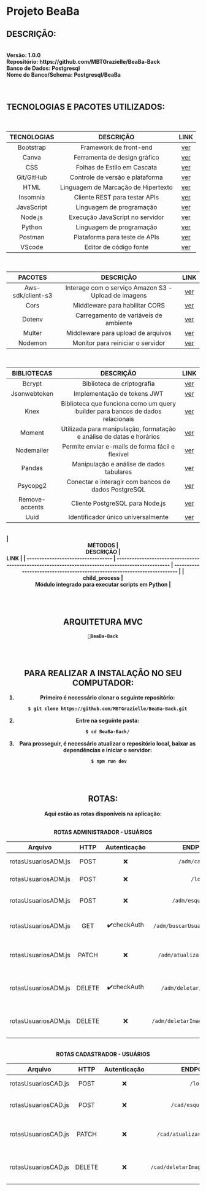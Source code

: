<b><h1>Projeto BeaBa</h1>

## DESCRIÇÃO:

<div><br>
<strong>Versão: </strong> 1.0.0<br>
<strong>Repositório: </strong> https://github.com/MBTGrazielle/BeaBa-Back<br>
<strong>Banco de Dados: </strong> Postgresql<br>
<strong>Nome do Banco/Schema: </strong> Postgresql/BeaBa<br><br>
</div>
<br>

## TECNOLOGIAS E PACOTES UTILIZADOS:

<br>

| <div align="center">TECNOLOGIAS | <div align="center"> DESCRIÇÃO                          | <div align="center">LINK                                                     |
| ------------------------------- | ------------------------------------------------------- | ---------------------------------------------------------------------------- |
| <div align="center">Bootstrap   | <div align="center">Framework de front-end              | <div align="center"> [ver](https://getbootstrap.com/)                        |
| <div align="center">Canva       | <div align="center">Ferramenta de design gráfico        | <div align="center"> [ver](https://www.canva.com/)                           |
| <div align="center">CSS         | <div align="center">Folhas de Estilo em Cascata         | <div align="center"> [ver](https://developer.mozilla.org/pt-BR/docs/Web/CSS) |
| <div align="center">Git/GitHub  | <div align="center">Controle de versão e plataforma     | <div align="center"> [ver](https://github.com/)                              |
| <div align="center">HTML        | <div align="center">Linguagem de Marcação de Hipertexto | <div align="center">[ver](https://developer.mozilla.org/pt-BR/docs/Web/HTML) |
| <div align="center">Insomnia    | <div align="center">Cliente REST para testar APIs       | <div align="center">[ver](https://insomnia.rest/)                            |
| <div align="center">JavaScript  | <div align="center">Linguagem de programação            | <div align="center">[ver](https://www.javascript.com/)                       |
| <div align="center">Node.js     | <div align="center">Execução JavaScript no servidor     | <div align="center"> [ver](https://nodejs.org/en/)                           |
| <div align="center">Python      | <div align="center">Linguagem de programação            | <div align="center">[ver](https://www.python.org/)                           |
| <div align="center">Postman     | <div align="center">Plataforma para teste de APIs       | <div align="center">[ver](https://www.postman.com/)                          |
| <div align="center">VScode      | <div align="center">Editor de código fonte              | <div align="center">[ver](https://code.visualstudio.com/)                    |

<br>

| <div align="center">PACOTES           | <div align="center">DESCRIÇÃO                                            | <div align="center">LINK                                                    |
| ------------------------------------- | ------------------------------------------------------------------------ | --------------------------------------------------------------------------- |
| <div align="center">Aws-sdk/client-s3 | <div align="center">Interage com o serviço Amazon S3 - Upload de imagens | <div align="center">[ver](https://www.npmjs.com/package/@aws-sdk/client-s3) |
| <div align="center">Cors              | <div align="center">Middleware para habilitar CORS                       | <div align="center">[ver](https://www.npmjs.com/package/cors)               |
| <div align="center">Dotenv            | <div align="center">Carregamento de variáveis de ambiente                | <div align="center">[ver](https://www.npmjs.com/package/dotenv)             |
| <div align="center">Multer            | <div align="center">Middleware para upload de arquivos                   | <div align="center"> [ver](https://www.npmjs.com/package/multer)            |
| <div align="center">Nodemon           | <div align="center">Monitor para reiniciar o servidor                    | <div align="center">[ver](https://www.npmjs.com/package/nodemon)            |

<br>

| <div align="center">BIBLIOTECAS    | <div align="center">DESCRIÇÃO                                                                      | <div align="center">LINK                                                 |
| ---------------------------------- | -------------------------------------------------------------------------------------------------- | ------------------------------------------------------------------------ |
| <div align="center">Bcrypt         | <div align="center">Biblioteca de criptografia                                                     | <div align="center">[ver](https://www.npmjs.com/package/bcrypt)          |
| <div align="center">Jsonwebtoken   | <div align="center">Implementação de tokens JWT                                                    | <div align="center">[ver](https://www.npmjs.com/package/jsonwebtoken)    |
| <div align="center">Knex           | <div align="center">Biblioteca que funciona como um query builder para bancos de dados relacionais | <div align="center">[ver](https://knexjs.org/)                           |
| <div align="center">Moment         | <div align="center">Utilizada para manipulação, formatação e análise de datas e horários           | <div align="center">[ver](https://www.npmjs.com/package/moment)          |
| <div align="center">Nodemailer     | <div align="center">Permite enviar e-mails de forma fácil e flexível                               | <div align="center">[ver](https://www.npmjs.com/package/nodemailer)      |
| <div align="center">Pandas         | <div align="center">Manipulação e análise de dados tabulares                                       | <div align="center">[ver](https://pandas.pydata.org/docs/)               |
| <div align="center">Psycopg2       | <div align="center">Conectar e interagir com bancos de dados PostgreSQL                            | <div align="center">[ver](https://pypi.org/project/psycopg2/)            |
| <div align="center">Remove-accents | <div align="center">Cliente PostgreSQL para Node.js                                                | <div align="center"> [ver](https://www.npmjs.com/package/remove-accents) |
| <div align="center">Uuid           | <div align="center">Identificador único universalmente                                             | <div align="center"> [ver](https://www.npmjs.com/package/uuid)           |

<br>
| <div align="center">MÉTODOS    | <div align="center">DESCRIÇÃO                                                                      | <div align="center">LINK                                                 |
| ---------------------------------- | -------------------------------------------------------------------------------------------------- | ------------------------------------------------------------------------ |
| <div align="center">child_process         | <div align="center">Módulo integrado para executar scripts em Python                                                   |

<br><br>

## ARQUITETURA MVC

```
📁BeaBa-Back
```

<br><br>

## ​PARA REALIZAR A INSTALAÇÃO NO SEU COMPUTADOR:

1. Primeiro é necessário clonar o seguinte repositório:

   ```bash
   $ git clone https://github.com/MBTGrazielle/BeaBa-Back.git
   ```

2. Entre na seguinte pasta:

   ```bash
   $ cd BeaBa-Back/
   ```

3. Para prosseguir, é necessário atualizar o repositório local, baixar as dependências e iniciar o servidor:

   ```bash
    $ npm run dev
   ```

<br><br>

## ​ROTAS:

Aqui estão as rotas disponíveis na aplicação:<br><br>

ROTAS ADMINISTRADOR - USUÁRIOS
<br>

| <div align="center"> Arquivo            | <div align="center"> HTTP  | <div align="center"> Autenticação | <div align="center"> ENDPOINTS                        | <div align="center">DESCRIÇÃO                                 |
| :-------------------------------------- | :------------------------- | :-------------------------------- | :---------------------------------------------------- | ------------------------------------------------------------- |
| <div align="center">rotasUsuariosADM.js | <div align="center">POST   | <div align="center">❌            | <div align="center">`/adm/cadastrar`                  | <div align="center">Cadastra um novo usuário                  |
| <div align="center">rotasUsuariosADM.js | <div align="center">POST   | <div align="center">❌            | <div align="center">`/login`                          | <div align="center">Login do usuário                          |
| <div align="center">rotasUsuariosADM.js | <div align="center">POST   | <div align="center">❌            | <div align="center">`/adm/esqueceuSenha`              | <div align="center">Recuperação de senha do usuário           |
| <div align="center">rotasUsuariosADM.js | <div align="center">GET    | <div align="center">✔️checkAuth   | <div align="center">`/adm/buscarUsuarios/:matricula`  | <div align="center">Busca usuário por matrícula               |
| <div align="center">rotasUsuariosADM.js | <div align="center">PATCH  | <div align="center">❌            | <div align="center">`/adm/atualizar/:id_usuarios`     | <div align="center">Atualiza usuário através do ID do usuário |
| <div align="center">rotasUsuariosADM.js | <div align="center">DELETE | <div align="center">✔️checkAuth   | <div align="center">`/adm/deletar/:id_usuarios`       | <div align="center">Deleta usuário através do ID do usuário   |
| <div align="center">rotasUsuariosADM.js | <div align="center">DELETE | <div align="center">❌            | <div align="center">`/adm/deletarImagem/:id_usuarios` | <div align="center">Deleta a imagem de perfil do usuário      |

<br>
ROTAS CADASTRADOR - USUÁRIOS
<br>

| <div align="center"> Arquivo            | <div align="center"> HTTP  | <div align="center"> Autenticação | <div align="center"> ENDPOINTS                        | <div align="center">DESCRIÇÃO                                 |
| :-------------------------------------- | :------------------------- | :-------------------------------- | :---------------------------------------------------- | ------------------------------------------------------------- |
| <div align="center">rotasUsuariosCAD.js | <div align="center">POST   | <div align="center">❌            | <div align="center">`/login`                          | <div align="center">Login do usuário                          |
| <div align="center">rotasUsuariosCAD.js | <div align="center">POST   | <div align="center">❌            | <div align="center">`/cad/esqueceuSenha`              | <div align="center">Recuperação de senha do usuário           |
| <div align="center">rotasUsuariosCAD.js | <div align="center">PATCH  | <div align="center">❌            | <div align="center">`/cad/atualizar/:id_usuarios`     | <div align="center">Atualiza usuário através do ID do usuário |
| <div align="center">rotasUsuariosCAD.js | <div align="center">DELETE | <div align="center">❌            | <div align="center">`/cad/deletarImagem/:id_usuarios` | <div align="center">Deleta a imagem de perfil do usuário      |
